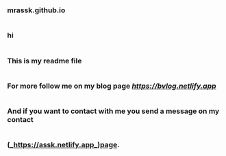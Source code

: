 # <h3>mrassk.github.io
#  <h3>hi
#  <h3>This is my readme file
# <h3> For more follow me on my blog page _https://bvlog.netlify.app_
#  <h3>And if you want to contact with me you send a message on my contact
# <h3>(_https://assk.netlify.app_)page.
